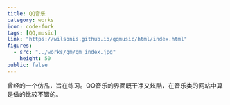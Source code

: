 ```yaml
---
title: QQ音乐
category: works
icon: code-fork
tags: [QQ,music]
link: "https://wilsonis.github.io/qqmusic/html/index.html"
figures:
  - src: "../works/qm/qm_index.jpg"
    height: 50
public: false
---
```


曾经的一个仿品，旨在练习。QQ音乐的界面既干净又炫酷，在音乐类的网站中算是做的比较不错的。

